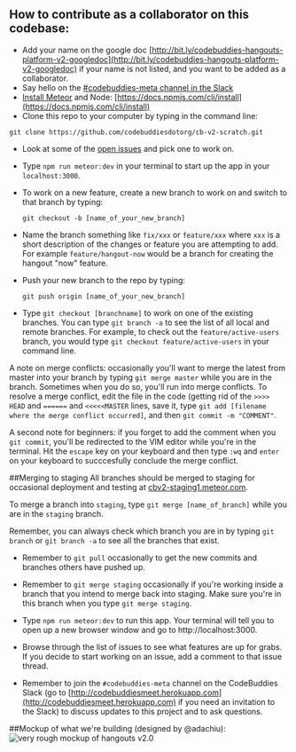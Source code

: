## How to contribute as a collaborator on this codebase:
- Add your name on the google doc [http://bit.ly/codebuddies-hangouts-platform-v2-googledoc](http://bit.ly/codebuddies-hangouts-platform-v2-googledoc) if your name is not listed, and you want to be added as a collaborator. 
- Say hello on the [#codebuddies-meta channel in the Slack](https://codebuddiesmeet.slack.com/messages/codebuddies-meta/)
-  [Install Meteor](https://www.meteor.com/install) and Node: [https://docs.npmjs.com/cli/install](https://docs.npmjs.com/cli/install)
-  Clone this repo to your computer by typing in the command line:

  `git clone https://github.com/codebuddiesdotorg/cb-v2-scratch.git`
- Look at some of the [open issues](https://github.com/codebuddiesdotorg/cb-v2-scratch/issues) and pick one to work on.

- Type `npm run meteor:dev` in your terminal to start up the app in your `localhost:3000`.

- To work on a new feature, create a new branch to work on and switch to that branch by typing:

  `git checkout -b [name_of_your_new_branch]`

- Name the branch something like `fix/xxx` or `feature/xxx` where `xxx` is a short description of the changes or feature you are attempting to add. For example `feature/hangout-now` would be a branch for creating the hangout "now" feature.

- Push your new branch to the repo by typing:

  `git push origin [name_of_your_new_branch]`

- Type `git checkout [branchname]` to work on one of the existing branches. You can type `git branch -a` to see the list of all local and remote branches. For example, to check out the `feature/active-users` branch, you would type `git checkout feature/active-users` in your command line.

A note on merge conflicts: occasionally you'll want to merge the latest from master into your branch by typing `git merge master` while you are in the branch. Sometimes when you do so, you'll run into merge conflicts. To resolve a merge conflict, edit the file in the code (getting rid of the `>>>> HEAD` and `======` and `<<<<<MASTER` lines, save it, type `git add [filename where the merge conflict occurred]`, and then `git commit -m "COMMENT"`. 

A second note for beginners: if you forget to add the comment when you `git commit`, you'll be redirected to the VIM editor while you're in the terminal. Hit the `escape` key on your keyboard and then type `:wq` and `enter` on your keyboard to succcesfully conclude the merge conflict.

##Merging to staging
All branches should be merged to staging for occasional deployment and testing at [cbv2-staging1.meteor.com](http://cbv2-staging1.meteor.com).

To merge a branch into `staging`, type `git merge [name_of_branch]` while you are in the `staging` branch. 

Remember, you can always check which branch you are in by typing `git branch` or `git branch -a` to see all the branches that exist. 

- Remember to `git pull` occasionally to get the new commits and branches others have pushed up.

- Remember to `git merge staging` occasionally if you're working inside a branch that you intend to merge back into staging. Make sure you're in this branch when you type `git merge staging`. 

- Type `npm run meteor:dev` to run this app. Your terminal will tell you to open up a new browser window and go to http://localhost:3000. 

- Browse through the list of issues to see what features are up for grabs. If you decide to start working on an issue, add a comment to that issue thread. 

- Remember to join the `#codebuddies-meta` channel on the CodeBuddies Slack (go to [http://codebuddiesmeet.herokuapp.com](http://codebuddiesmeet.herokuapp.com) if you need an invitation to the Slack) to discuss updates to this project and to ask questions.


##Mockup of what we're building (designed by @adachiu):
![very rough mockup of hangouts v2.0](http://codebuddies.org/images/landingpage3.png)
